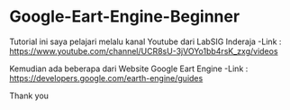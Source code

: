 # Google-Eart-Engine-Beginner

Tutorial ini saya pelajari melalu kanal Youtube dari LabSIG Inderaja 
-Link : https://www.youtube.com/channel/UCR8sU-3jVOYo1bb4rsK_zxg/videos

Kemudian ada beberapa dari Website Google Eart Engine
-Link : https://developers.google.com/earth-engine/guides

Thank you
